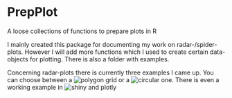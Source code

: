 # PrepPlot
A loose collections of functions to prepare plots in R

I mainly created this package for documenting my work on radar-/spider-plots. However I will add more functions which I used to create certain data-objects for plotting. There is also a folder with examples. 

Concerning radar-plots there is currently three examples I came up. You can choose between a ![polygon grid](https://github.com/region-spotteR/MyDocuments/tree/master/screenshots/spider_chart.png?raw=true "Optional title") or a ![circular one](https://github.com/region-spotteR/MyDocuments/tree/master/screenshots/circular_radar.png "Optional title"). There is even a working example in ![shiny and plotly](https://github.com/region-spotteR/MyDocuments/tree/master/screenshots/shiny1.png "Optional title")
